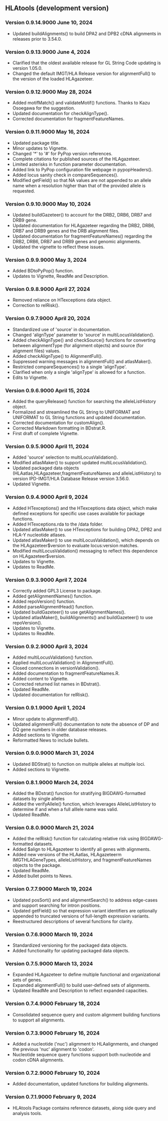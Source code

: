 ## HLAtools (development version)

### Version 0.9.14.9000 June 10, 2024

- Updated buildAlignments() to build DPA2 and DPB2 cDNA alignments in releases prior to 3.54.0.

### Version 0.9.13.9000 June 4, 2024

- Clarified that the oldest available release for GL String Code updating is version 1.05.0.
- Changed the default IMGT/HLA Release version for alignmentFull() to the version of the loaded HLAgazeteer.

### Version 0.9.12.9000 May 28, 2024

- Added motifMatch() and validateMotif() functions. Thanks to Kazu Osoegawa for the suggestion.
- Updated documentation for checkAlignType().
- Corrected documentation for fragmentFeatureNames.

### Version 0.9.11.9000 May 16, 2024

- Updated package title.
- Minor updates to Vignette.
- Changed '*' to '#' for PyPop version references.
- Complete citations for published sources of the HLAgazeteer.
- Limited asterisks in function parameter documentation.
- Added link to PyPop configuration file webpage in pypopHeaders().
- Added locus sanity check in compareSequences().
- Modified getField() so that NA values are not appended to an allele name when a resolution higher than that of the provided allele is requested.

### Version 0.9.10.9000 May 10, 2024 

- Updated buildGazeteer() to account for the DRB2, DRB6, DRB7 and DRB9 gene.
- Updated documentation for HLAgazeteer regarding the DRB2, DRB6, DRB7 and DRB9 genes and the DRB alignment files. 
- Updated documentation for fragmentFeatureNames() regarding the DRB2, DRB6, DRB7 and DRB9 genes and genomic alignments.
- Updated the vignette to reflect these issues.

### Version 0.9.9.9000 May 3, 2024 

- Added BDtoPyPop() function.
- Updates to Vignette, ReadMe and Description.

### Version 0.9.8.9000 April 27, 2024

- Removed reliance on HTexceptions data object.
- Correction to relRisk().

### Version 0.9.7.9000 April 20, 2024

- Standardized use of 'source' in documentation. 
- Changed 'alignType' parameter to 'source' in multiLocusValidation().
- Added checkAlignType() and checkSource() functions for converting between alignmentType (for alignment objects) and source (for alignment files) values.
- Added checkAlignType() to AlignmentFull().
- Suppressed warning messages in alignmentFull() and atlasMaker().
- Restricted compareSequences() to a single 'alignType'.
- Clarified when only a single 'alignType' is allowed for a function.
- Edits to Vignette.

### Version 0.9.6.9000 April 15, 2024

- Added the queryRelease() function for searching the alleleListHistory object.
- Formalized and streamlined the GL String to UNIFORMAT and UNIFORMAT to GL String functions and updated documentation.
- Corrected documentation for customAlign().
- Corrected Markdown formatting in BDstrat.R.
- First draft of complete Vignette.

### Version 0.9.5.9000 April 11, 2024

- Added 'source' selection to multiLocusValidation().
- Modified atlasMaker() to support updated multiLocusValidation().
- Updated packaged data objects (HLAatlas,HLAgazeteer,fragmentFeatureNames and alleleListHistory) to version IPD-IMGT/HLA Database Release version 3.56.0.
- Updated Vignette.

### Version 0.9.4.9000 April 9, 2024

- Added HTexceptions() and the HTexceptions data object, which make defined exceptions for specific use cases available for package functions. 
- Added HTexceptions.rda to the /data folder. 
- Updated atlasMaker() to use HTexceptions for building DPA2, DPB2 and HLA-Y nucleotide atlases.
- Updated atlasMaker() to use multiLocusValidation(), which depends on the HLAgazeteer$version to evaluate locus:version matches. 
- Modified multiLocusValidation() messaging to reflect this dependence on HLAgazeteer$version.
- Updates to Vignette.
- Updates to ReadMe.

### Version 0.9.3.9000 April 7, 2024

- Correctly added GPL3 License to package.
- Added getAlignmentNames() function.
- Added repoVersion() function.
- Added parseAlignmentHead() function.
- Updated buildGazeteer() to use getAlignmentNames().
- Updated atlasMaker(), buildAlignments() and buildGazeteer() to use repoVersion().
- Updates to Vignette.
- Updates to ReadMe.

### Version 0.9.2.9000 April 3, 2024

- Added multiLocusValidation() function.
- Applied multiLocusValidation() in AlignmentFull().
- Closed connections in versionValidation().
- Added documentation to fragmentFeatureNames.R.
- Added content to Vignette.
- Corrected returned list names in BDstrat().
- Updated ReadMe.
- Updated documentation for relRisk().

### Version 0.9.1.9000 April 1, 2024

- Minor update to alignmentFull().
- Updated alignmentFull() documentation to note the absence of DP and DQ gene numbers in older database releases.
- Added sections to Vignette.
- Reformatted News to include bullets.

### Version 0.9.0.9000 March 31, 2024

- Updated BDStrat() to function on multiple alleles at multiple loci. 
- Added sections to Vignette.

### Version 0.8.1.9000 March 24, 2024

- Added the BDstrat() function for stratifying BIGDAWG-formatted datasets by single alleles 
- Added the verifyAllele() function, which leverages AlleleListHistory to determine if and when a full alllele name was valid.
- Updated ReadMe.

### Version 0.8.0.9000 March 21, 2024

- Added the relRisk() function for calculating relative risk using BIGDAWG-formatted datasets.
- Added $align to HLAgazeteer to identify all genes with alignments.
- Added new versions of the HLAatlas, HLAgazeteerm IMGTHLAGeneTypes, alleleListHistory, and fragmentFeatureNames objects to the package.
- Updated ReadMe.
- Added bullet points to News.

### Version 0.7.7.9000 March 19, 2024

- Updated posSort() and and alignmentSearch() to address edge-cases and support searching for intron positions.
- Updated getField() so that expression variant identifiers are optionally appended to truncated versions of full-length expression variants.
- Reestructured descriptions of several functions for clarity. 

### Version 0.7.6.9000 March 19, 2024

- Standardized versioning for the packaged data objects.  
- Added functionality for updating packaged data objects.  

### Version 0.7.5.9000 March 13, 2024

- Expanded HLAgazeteer to define multiple functional and organizational sets of genes.  
- Expanded alignmentFull() to build user-defined sets of alignments.   
- Updated ReadMe and Description to reflect expanded capacities.  

### Version 0.7.4.9000 February 18, 2024

- Consolidated sequence query and custom alignment building functions to support all alignments.  

### Version 0.7.3.9000 February 16, 2024

- Added a nucleotide ('nuc') aligmment to HLAalignments, and changed the previous 'nuc' alignment to 'codon'.  
- Nucleotide sequence query functions support both nucleotide and codon cDNA aligmnents.  

### Version 0.7.2.9000 February 10, 2024

- Added documentation, updated functions for building alignments.  
  
### Version 0.7.1.9000 February 9, 2024

- HLAtools Package contains reference datasets, along side query and analysis tools.  
